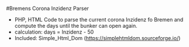 #Bremens Corona Inzidenz Parser
* PHP, HTML Code to parse the current corona Inzidenz fo Bremen and compute the days until the bunker can open again.
* calculation: days = Inzidenz - 50
* Included: Simple_Html_Dom (https://simplehtmldom.sourceforge.io/)
